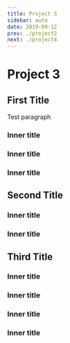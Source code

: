 ```yaml
---
title: Project 3
sidebar: auto
date: 2019-09-12
prev: ./project2
next: ./project4
---
```


<ImageHero/>

# Project 3

## First Title

Test paragraph

### Inner title

### Inner title

### Inner title

## Second Title

### Inner title

### Inner title

## Third Title

### Inner title

### Inner title

### Inner title

### Inner title
